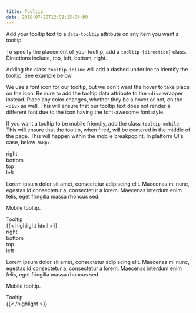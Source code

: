 ```yaml
---
title: Tooltip
date: 2018-07-20T12:59:15-04:00
---
```

Add your tooltip text to a `data-tooltip` attribute on any item you want a tooltip.

To specify the placement of your tooltip, add a `tooltip-{direction}` class. Directions include,
top, left, bottom, right.

Adding the class `tooltip-inline` will add a dashed underline to identify the tooltip. See example below.

We use a font icon for our tooltip, but we don't want the hover to take place on the icon.
Be sure to add the tooltip data attribute to the `<div>` wrapper instead. Place any color changes,
whether they be a hover or not, on the `<div>` as well. This will ensure that our tooltip text
does not render a different font due to the icon having the font-awesome font style.

If you want a tooltip to be mobile friendly, add the class `tooltip-mobile`. This will ensure that 
the tooltip, when fired, will be centered in the middle of the page. This will happen within the 
mobile breakpopint. In platform UI's case, below `768px`.

<div class="block-container pb-3 flex flex--justify-between">
  <div class="tooltip-right" data-tooltip="This is a right facing tooltip.">right</div>
  <div class="tooltip-bottom" data-tooltip="This is a bottom facing tooltip.">bottom</div>
  <div class="tooltip-top" data-tooltip="This is a top facing tooltip.">top</div>
  <div class="tooltip-left" data-tooltip="This is a left facing tooltip.">left</div>
</div>
<div class="block-container pb-3">
  <p>Lorem ipsum dolor sit amet, <span data-tooltip="This is a default tooltip with data-inline." class="tooltip-inline">consectetur</span> adipiscing elit. Maecenas mi nunc, egestas id consectetur a, consectetur a lorem. Maecenas interdum enim felis, eget fringilla massa rhoncus sed.
</div>
<div class="block-container pb-3">
  <div class="tooltip-right" data-tooltip="Not a true help tooltip.">
    <i class="pi-help-solid" focusable="false" aria-hidden="true"></i>
  </div>
</div>
<p>Mobile tooltip.</p>
<div class="block-container pb-3">
  <div class="tooltip-right tooltip-mobile" data-tooltip="This tooltip is centered on a mobile screen.">
    <i class="pi-help-solid" focusable="false" aria-hidden="true"></i>
  </div>
</div>
<div class="tooltip-right" data-tooltip="This is what our tooltips look like.">Tooltip</div>

<div class="mt-3 mb-4">
{{< highlight html >}}
<div class="block-container pb-3 flex flex--justify-between">
  <div class="tooltip-right" data-tooltip="This is a right facing tooltip.">right</div>
  <div class="tooltip-bottom" data-tooltip="This is a bottom facing tooltip.">bottom</div>
  <div class="tooltip-top" data-tooltip="This is a top facing tooltip.">top</div>
  <div class="tooltip-left" data-tooltip="This is a left facing tooltip.">left</div>
</div>
<div class="block-container pb-3">
  <p>Lorem ipsum dolor sit amet, <span data-tooltip="This is a default tooltip with data-inline." class="tooltip-inline">consectetur</span> adipiscing elit. Maecenas mi nunc, egestas id consectetur a, consectetur a lorem. Maecenas interdum enim felis, eget fringilla massa rhoncus sed.
</div>
<div class="block-container pb-3">
  <div class="tooltip-right" data-pui-tooltip="Not a true help tooltip.">
    <i class="pi-help-solid" focusable="false"></i>
  </div>
</div>
<p>Mobile tooltip.</p>
<div class="block-container pb-3">
  <div class="tooltip-right tooltip-mobile" data-pui-tooltip="This tooltip is centered on a mobile screen.">
    <i class="pi-help-solid" focusable="false"></i>
  </div>
</div>
<div class="tooltip-right" data-tooltip="This is what our tooltips look like.">Tooltip</div>
{{< /highlight >}}
</div>